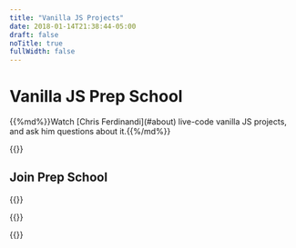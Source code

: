 ```yaml
---
title: "Vanilla JS Projects"
date: 2018-01-14T21:38:44-05:00
draft: false
noTitle: true
fullWidth: false
---
```


<h1 class="text-xlarge margin-bottom-small">Vanilla JS Prep School</h1>

<p class="text-large">{{%md%}}Watch [Chris Ferdinandi](#about) live-code vanilla JS projects, and ask him questions about it.{{%/md%}}</p>

{{<cta for="prep-school">}}

## Join Prep School

{{<mailchimp-intro>}}

{{<mailchimp>}}

{{<about-me>}}